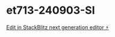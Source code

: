 # et713-240903-SI

[Edit in StackBlitz next generation editor ⚡️](https://stackblitz.com/~/github.com/syzayan/et713-240903-SI)